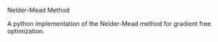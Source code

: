 Nelder-Mead Method

A python implementation of the Nelder-Mead method for gradient free optimization.
